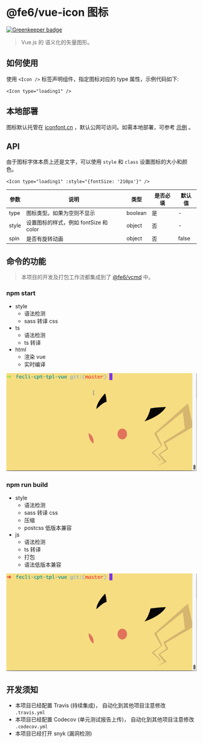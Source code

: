 # @fe6/vue-icon 图标

[![Greenkeeper badge](https://badges.greenkeeper.io/fe6/vue-icon.svg)](https://greenkeeper.io/)
> Vue.js 的 语义化的矢量图形。

## 如何使用

使用 `<Icon />` 标签声明组件，指定图标对应的 type 属性，示例代码如下:
```` vue
<Icon type="loading1" />
````

## 本地部署

图标默认托管在 [iconfont.cn](http://iconfont.cn) ，默认公网可访问。如需本地部署，可参考 [示例](https://github.com/fe6/vue-icon/tree/master/example) 。

## API

由于图标字体本质上还是文字，可以使用 `style` 和 `class` 设置图标的大小和颜色。

```` vue
<Icon type="loading1" :style="{fontSize: '210px'}" />
````

|参数|说明|类型|是否必填|默认值|
|---|----|---|-------|-----|
|type|图标类型。如果为空则不显示|boolean|是|-|
|style|设置图标的样式，例如 fontSize 和 color|object|否|-|
|spin|是否有旋转动画|object|否|false|

## 命令的功能
> 本项目的开发及打包工作流都集成到了 [@fe6/vcmd](https://www.npmjs.com/package/@fe6/vcmd) 中。

### npm start
  - style
    - 语法检测
    - sass 转译 css
  - ts
    - 语法检测
    - ts 转译
  - html
    - 渲染 vue
    - 实时编译

![npm start 例子](https://github.com/fe6/vcmd/raw/master/public/server.gif)

### npm run build
  - style
    - 语法检测
    - sass 转译 css
    - 压缩
    - postcss 低版本兼容
  - js
    - 语法检测
    - ts 转译
    - 打包
    - 语法低版本兼容

![npm run build 例子](https://github.com/fe6/vcmd/raw/master/public/build.gif)

## 开发须知

- 本项目已经配置 Travis (持续集成)， 自动化到其他项目注意修改 `.travis.yml`
- 本项目已经配置 Codecov (单元测试报告上传)， 自动化到其他项目注意修改 `.codecov.yml`
- 本项目已经打开 snyk (漏洞检测)
